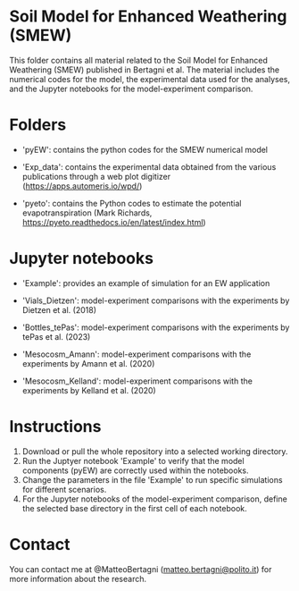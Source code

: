 # Soil Model for Enhanced Weathering (SMEW)
This folder contains all material related to the Soil Model for Enhanced Weathering (SMEW) published in Bertagni et al.
The material includes the numerical codes for the model, the experimental data used for the analyses, and the Jupyter notebooks for the model-experiment comparison.

# Folders

- 'pyEW': contains the python codes for the SMEW numerical model

- 'Exp_data': contains the experimental data obtained from the various publications through a web plot digitizer (https://apps.automeris.io/wpd/)

- 'pyeto': contains the Python codes to estimate the potential evapotranspiration (Mark Richards, https://pyeto.readthedocs.io/en/latest/index.html)

# Jupyter notebooks

- 'Example': provides an example of simulation for an EW application 

- 'Vials_Dietzen': model-experiment comparisons with the experiments by Dietzen et al. (2018)

- 'Bottles_tePas': model-experiment comparisons with the experiments by tePas et al. (2023)

- 'Mesocosm_Amann': model-experiment comparisons with the experiments by Amann et al. (2020)

- 'Mesocosm_Kelland': model-experiment comparisons with the experiments by Kelland et al. (2020)


# Instructions
1. Download or pull the whole repository into a selected working directory.
2. Run the Juptyer notebook 'Example' to verify that the model components (pyEW) are correctly used within the notebooks.
3. Change the parameters in the file 'Example' to run specific simulations for different scenarios.
4. For the Jupyter notebooks of the model-experiment comparison, define the selected base directory in the first cell of each notebook.

# Contact
You can contact me at @MatteoBertagni (matteo.bertagni@polito.it) for more information about the research.
